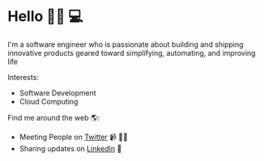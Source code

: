 # Hello 👋🏾 💻

I'm a software engineer who is passionate about building and shipping innovative products geared toward simplifying, automating, and improving life 

Interests:

- Software Development 
- Cloud Computing

Find me around the web 🌎:
- Meeting People on <a href="https://twitter.com/wisdomosinach">Twitter</a>  📹 ✍🏾
- Sharing updates on <a href="https://www.linkedin.com/in/wisdom-osinachi-b17694b2/">LinkedIn</a> 💼

